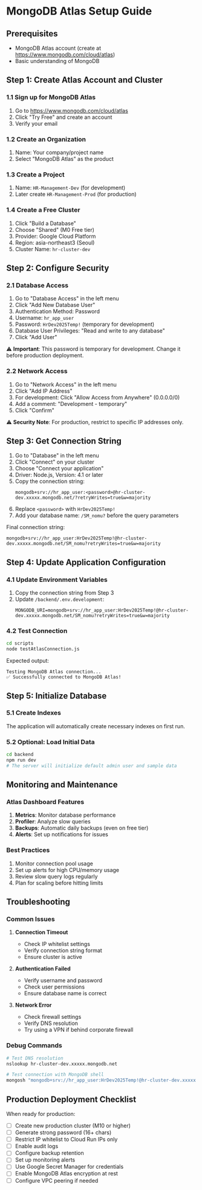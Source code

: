 # MongoDB Atlas Setup Guide

## Prerequisites
- MongoDB Atlas account (create at https://www.mongodb.com/cloud/atlas)
- Basic understanding of MongoDB

## Step 1: Create Atlas Account and Cluster

### 1.1 Sign up for MongoDB Atlas
1. Go to https://www.mongodb.com/cloud/atlas
2. Click "Try Free" and create an account
3. Verify your email

### 1.2 Create an Organization
1. Name: Your company/project name
2. Select "MongoDB Atlas" as the product

### 1.3 Create a Project
1. Name: `HR-Management-Dev` (for development)
2. Later create `HR-Management-Prod` (for production)

### 1.4 Create a Free Cluster
1. Click "Build a Database"
2. Choose "Shared" (M0 Free tier)
3. Provider: Google Cloud Platform
4. Region: asia-northeast3 (Seoul)
5. Cluster Name: `hr-cluster-dev`

## Step 2: Configure Security

### 2.1 Database Access
1. Go to "Database Access" in the left menu
2. Click "Add New Database User"
3. Authentication Method: Password
4. Username: `hr_app_user`
5. Password: `HrDev2025Temp!` (temporary for development)
6. Database User Privileges: "Read and write to any database"
7. Click "Add User"

⚠️ **Important**: This password is temporary for development. Change it before production deployment.

### 2.2 Network Access
1. Go to "Network Access" in the left menu
2. Click "Add IP Address"
3. For development: Click "Allow Access from Anywhere" (0.0.0.0/0)
4. Add a comment: "Development - temporary"
5. Click "Confirm"

⚠️ **Security Note**: For production, restrict to specific IP addresses only.

## Step 3: Get Connection String

1. Go to "Database" in the left menu
2. Click "Connect" on your cluster
3. Choose "Connect your application"
4. Driver: Node.js, Version: 4.1 or later
5. Copy the connection string:
   ```
   mongodb+srv://hr_app_user:<password>@hr-cluster-dev.xxxxx.mongodb.net/?retryWrites=true&w=majority
   ```
6. Replace `<password>` with `HrDev2025Temp!`
7. Add your database name: `/SM_nomu?` before the query parameters

Final connection string:
```
mongodb+srv://hr_app_user:HrDev2025Temp!@hr-cluster-dev.xxxxx.mongodb.net/SM_nomu?retryWrites=true&w=majority
```

## Step 4: Update Application Configuration

### 4.1 Update Environment Variables
1. Copy the connection string from Step 3
2. Update `/backend/.env.development`:
   ```
   MONGODB_URI=mongodb+srv://hr_app_user:HrDev2025Temp!@hr-cluster-dev.xxxxx.mongodb.net/SM_nomu?retryWrites=true&w=majority
   ```

### 4.2 Test Connection
```bash
cd scripts
node testAtlasConnection.js
```

Expected output:
```
Testing MongoDB Atlas connection...
✅ Successfully connected to MongoDB Atlas!
```

## Step 5: Initialize Database

### 5.1 Create Indexes
The application will automatically create necessary indexes on first run.

### 5.2 Optional: Load Initial Data
```bash
cd backend
npm run dev
# The server will initialize default admin user and sample data
```

## Monitoring and Maintenance

### Atlas Dashboard Features
1. **Metrics**: Monitor database performance
2. **Profiler**: Analyze slow queries
3. **Backups**: Automatic daily backups (even on free tier)
4. **Alerts**: Set up notifications for issues

### Best Practices
1. Monitor connection pool usage
2. Set up alerts for high CPU/memory usage
3. Review slow query logs regularly
4. Plan for scaling before hitting limits

## Troubleshooting

### Common Issues

1. **Connection Timeout**
   - Check IP whitelist settings
   - Verify connection string format
   - Ensure cluster is active

2. **Authentication Failed**
   - Verify username and password
   - Check user permissions
   - Ensure database name is correct

3. **Network Error**
   - Check firewall settings
   - Verify DNS resolution
   - Try using a VPN if behind corporate firewall

### Debug Commands
```bash
# Test DNS resolution
nslookup hr-cluster-dev.xxxxx.mongodb.net

# Test connection with MongoDB shell
mongosh "mongodb+srv://hr_app_user:HrDev2025Temp!@hr-cluster-dev.xxxxx.mongodb.net/SM_nomu"
```

## Production Deployment Checklist

When ready for production:

- [ ] Create new production cluster (M10 or higher)
- [ ] Generate strong password (16+ chars)
- [ ] Restrict IP whitelist to Cloud Run IPs only
- [ ] Enable audit logs
- [ ] Configure backup retention
- [ ] Set up monitoring alerts
- [ ] Use Google Secret Manager for credentials
- [ ] Enable MongoDB Atlas encryption at rest
- [ ] Configure VPC peering if needed